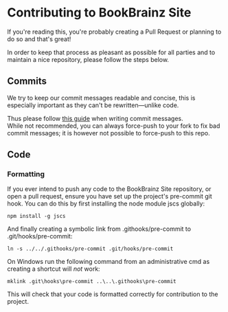 # Contributing to BookBrainz Site

If you're reading this, you're probably creating a Pull Request or planning to do so and that's great!

In order to keep that process as pleasant as possible for all parties and to maintain a nice repository, 
please follow the steps below.

## Commits

We try to keep our commit messages readable and concise, this is especially important as they can't be rewritten—unlike 
code.

Thus please follow [this guide](http://chris.beams.io/posts/git-commit/) when writing commit messages.  
While not recommended, you can always force-push to your fork to fix bad commit messages; it is however not possible to 
force-push to this repo.

## Code
### Formatting

If you ever intend to push any code to the BookBrainz Site repository, or open
a pull request, ensure you have set up the project's pre-commit git hook. You
can do this by first installing the node module jscs globally:

    npm install -g jscs

And finally creating a symbolic link from .githooks/pre-commit to .git/hooks/pre-commit:

    ln -s ../../.githooks/pre-commit .git/hooks/pre-commit
    
  On Windows run the following command from an administrative cmd as creating a shortcut will *not* work:
  
    mklink .git\hooks\pre-commit ..\..\.githooks\pre-commit

This will check that your code is formatted correctly for contribution to the
project.
